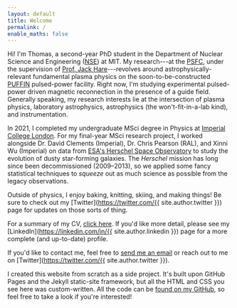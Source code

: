 ```yaml
---
layout: default
title: Welcome
permalink: /
enable_maths: false
---
```


Hi! I'm Thomas, a second-year PhD student in the Department of Nuclear Science and Engineering ([NSE](http://web.mit.edu/nse/)) at MIT. My research---at the [PSFC](https://www.psfc.mit.edu/), under the supervision of [Prof. Jack Hare](https://fusionandthings.eu/)---revolves around astrophysically-relevant fundamental plasma physics on the soon-to-be-constructed [PUFFIN](https://puffin.mit.edu) pulsed-power facility. Right now, I'm studying experimental pulsed-power driven magnetic reconnection in the presence of a guide field. Generally speaking, my research interests lie at the intersection of plasma physics, laboratory astrophysics, astrophysics (the won't-fit-in-a-lab kind), and instrumentation.

In 2021, I completed my undergraduate MSci degree in Physics at [Imperial College London](https://imperial.ac.uk/). For my final-year MSci research project, I worked alongside Dr. David Clements (Imperial), Dr. Chris Pearson (RAL), and Xinni Wu (Imperial) on data from [ESA's Herschel Space Observatory](https://www.cosmos.esa.int/web/herschel/home) to study the evolution of dusty star-forming galaxies. The *Herschel* mission has long since been decommissioned (2009&ndash;2013), so we applied some fancy statistical techniques to *squeeze* out as much science as possible from the legacy observations.

Outside of physics, I enjoy baking, knitting, skiing, and making things! Be sure to check out my [Twitter](https://twitter.com/{{ site.author.twitter }}) page for updates on those sorts of thing.

For a summary of my CV, [click here](/cv). If you'd like more detail, please see my [LinkedIn](https://linkedin.com/in/{{ site.author.linkedin }}) page for a more complete (and up-to-date) profile.

If you'd like to contact me, feel free to [send me an email](mailto:tvarnish@mit.edu) or reach out to me on [Twitter](https://twitter.com/{{ site.author.twitter }}).

<div class="endnote">
I created this website from scratch as a side project. It's built upon GitHub Pages and the Jekyll static-site framework, but all the HTML and CSS you see here was custom-written. All the code can be <a href="https://github.com/{{ site.author.github }}/{{ site.author.github }}.github.io">found on my GitHub</a>, so feel free to take a look if you're interested!
</div>
